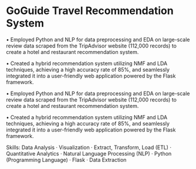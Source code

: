 # GoGuide Travel Recommendation System

• Employed Python and NLP for data preprocessing and EDA on large-scale review data scraped from the TripAdvisor website (112,000 records) to create a hotel and restaurant recommendation system.

• Created a hybrid recommendation system utilizing NMF and LDA techniques, achieving a high accuracy rate of 85%, and seamlessly integrated it into a user-friendly web application powered by the Flask framework.

• Employed Python and NLP for data preprocessing and EDA on large-scale review data scraped from the TripAdvisor website (112,000 records) to create a hotel and restaurant recommendation system. 

• Created a hybrid recommendation system utilizing NMF and LDA techniques, achieving a high accuracy rate of 85%, and seamlessly integrated it into a user-friendly web application powered by the Flask framework.

Skills: Data Analysis · Visualization · Extract, Transform, Load (ETL) · Quantitative Analytics · Natural Language Processing (NLP) · Python (Programming Language) · Flask · Data Extraction
